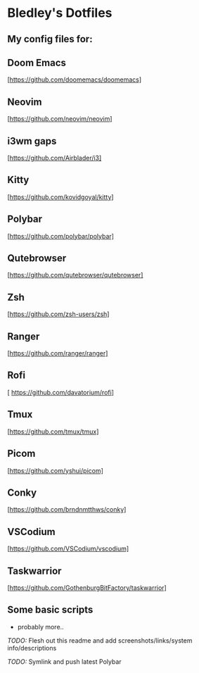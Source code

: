 # Bledley's Dotfiles

## My config files for:

## Doom Emacs
[https://github.com/doomemacs/doomemacs]

## Neovim
[https://github.com/neovim/neovim]

## i3wm gaps
[https://github.com/Airblader/i3]

## Kitty
[https://github.com/kovidgoyal/kitty]

## Polybar
[https://github.com/polybar/polybar]

## Qutebrowser
[https://github.com/qutebrowser/qutebrowser]

## Zsh
[https://github.com/zsh-users/zsh]

## Ranger
[https://github.com/ranger/ranger]

## Rofi
[ https://github.com/davatorium/rofi]

## Tmux
[https://github.com/tmux/tmux]

## Picom
[https://github.com/yshui/picom]

## Conky
[https://github.com/brndnmtthws/conky]

## VSCodium
[https://github.com/VSCodium/vscodium]

## Taskwarrior
[https://github.com/GothenburgBitFactory/taskwarrior]

## Some basic scripts

+ probably more..

*TODO:* Flesh out this readme and add screenshots/links/system info/descriptions

*TODO:* Symlink and push latest Polybar